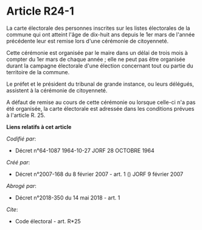 # Article R24-1

La carte électorale des personnes inscrites sur les listes électorales de la commune qui ont atteint l'âge de dix-huit ans
depuis le 1er mars de l'année précédente leur est remise lors d'une cérémonie de citoyenneté. 

Cette cérémonie est organisée par le maire dans un délai de trois mois à compter du 1er mars de chaque année ; elle ne peut
pas être organisée durant la campagne électorale d'une élection concernant tout ou partie du territoire de la commune. 

Le préfet et le président du tribunal de grande instance, ou leurs délégués, assistent à la cérémonie de citoyenneté. 

A défaut de remise au cours de cette cérémonie ou lorsque celle-ci n'a pas été organisée, la carte électorale est adressée
dans les conditions prévues à l'article R. 25.

**Liens relatifs à cet article**

_Codifié par_:

  - Décret n°64-1087 1964-10-27 JORF 28 OCTOBRE 1964

_Créé par_:

  - Décret n°2007-168 du 8 février 2007 - art. 1 () JORF 9 février 2007

_Abrogé par_:

  - Décret n°2018-350 du 14 mai 2018 - art. 1

_Cite_:

  - Code électoral - art. R*25
